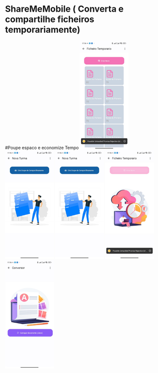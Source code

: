 # ShareMeMobile ( Converta e compartilhe ficheiros temporariamente)
#Poupe espaco e economize Tempo
<img src="/src/screenshots/1.jpg" width="160"> <img src="/src/screenshots/2.jpg" width="160"> <img src="/src/screenshots/2.jpg" width="160">
<img src="/src/screenshots/3.jpg" width="160"> <img src="/src/screenshots/4.jpg" width="160">  



